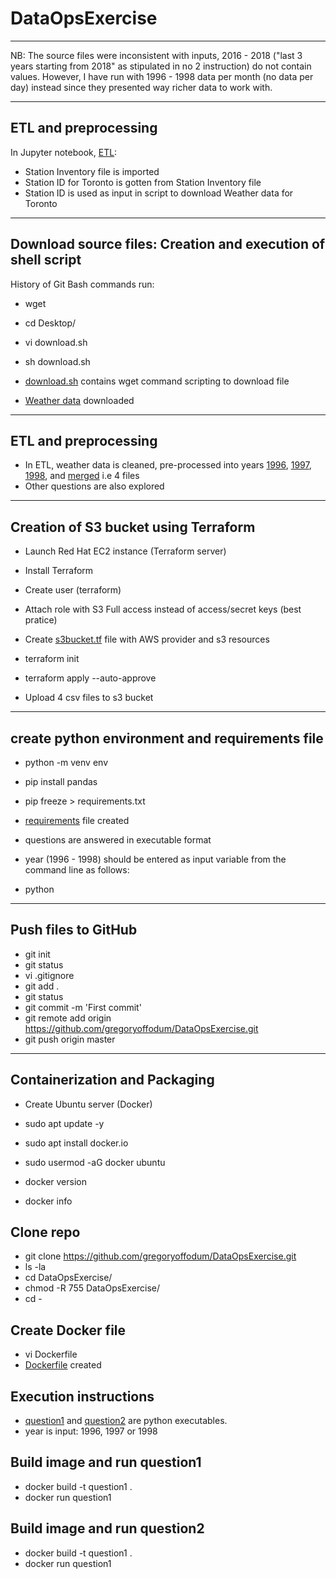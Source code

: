 # DataOpsExercise

--------------------------------------------------------
NB: The source files were inconsistent with inputs, 2016 - 2018 ("last 3 years starting from 2018" as stipulated in no 2 instruction)
do not contain values. However, I have run with 1996 - 1998 data per month (no data per day) instead since they presented way richer data to work with.

------------------------
ETL and preprocessing
----------------------

In Jupyter notebook, [ETL](https://github.com/gregoryoffodum/DataOpsExercise/blob/master/ETL.ipynb):
- Station Inventory file is imported
- Station ID for Toronto is gotten from  Station Inventory file
- Station ID is used as input in script to download Weather data for Toronto

-------------------------------------------------------------
Download source files: Creation and execution of shell script
-------------------------------------------------------------
History of Git Bash commands run:

- wget
- cd Desktop/
- vi download.sh
- sh download.sh

- [download.sh](https://github.com/gregoryoffodum/DataOpsExercise/blob/master/download.sh) contains wget command scripting to download file
- [Weather data](https://github.com/gregoryoffodum/DataOpsExercise/blob/master/en_climate_monthly_ON_6158350_1840-2006_P1M.csv) downloaded

------------------------
ETL and preprocessing
----------------------

- In ETL, weather data is cleaned, pre-processed into years [1996](https://github.com/gregoryoffodum/DataOpsExercise/blob/master/weather_1996.csv), [1997](https://github.com/gregoryoffodum/DataOpsExercise/blob/master/weather_1997.csv), [1998](https://github.com/gregoryoffodum/DataOpsExercise/blob/master/weather_1998.csv), and [merged](https://github.com/gregoryoffodum/DataOpsExercise/blob/master/weather_all.csv) i.e 4 files 
- Other questions are also explored



--------------------------------------
Creation of S3 bucket using Terraform
--------------------------------------

- Launch Red Hat EC2 instance (Terraform server)
- Install Terraform
- Create user (terraform)
- Attach role with S3 Full access instead of access/secret keys (best pratice)
- Create [s3bucket.tf](https://github.com/gregoryoffodum/DataOpsExercise/blob/master/s3bucket.tf) file with AWS provider and s3 resources
- terraform init
- terraform apply --auto-approve

- Upload 4 csv files to s3 bucket


-----------------------------------------------
create python environment and requirements file
-----------------------------------------------

- python -m venv env
- pip install pandas
- pip freeze > requirements.txt
- [requirements](https://github.com/gregoryoffodum/DataOpsExercise/blob/master/requirements.txt) file created

- questions are answered in executable format
- year (1996 - 1998) should be entered as input variable from the command line as follows:

- python <pythonfile> <year>


--------------------
Push files to GitHub
--------------------
 
- git init
- git status
- vi .gitignore
- git add .
- git status
- git commit -m 'First commit'
- git remote add origin https://github.com/gregoryoffodum/DataOpsExercise.git
- git push origin master

-----------------------------
Containerization and Packaging
-----------------------------
- Create Ubuntu server (Docker)
- sudo apt update -y
- sudo apt install docker.io
- sudo usermod -aG docker ubuntu

- docker version
- docker info

Clone repo
-----------
- git clone https://github.com/gregoryoffodum/DataOpsExercise.git
- ls -la
- cd DataOpsExercise/
- chmod -R 755 DataOpsExercise/
- cd -

Create Docker file
------------------
- vi Dockerfile
- [Dockerfile](https://github.com/gregoryoffodum/DataOpsExercise/blob/master/Dockerfile) created

Execution instructions
-------------------------------
- [question1](https://github.com/gregoryoffodum/DataOpsExercise/blob/master/question1.py) and [question2](https://github.com/gregoryoffodum/DataOpsExercise/blob/master/question2.py) are python executables.
- year is input: 1996, 1997 or 1998
  
Build image and run question1
-------------------------------
- docker build -t question1 .
- docker run question1 <year>

Build image and run question2
-------------------------------
- docker build -t question1 .
- docker run question1 <year>

